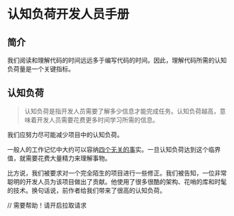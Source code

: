 # 认知负荷开发人员手册

## 简介
我们阅读和理解代码的时间远远多于编写代码的时间。因此，理解代码所需的认知负荷量是一个关键指标。

## 认知负荷
> 认知负荷是指开发人员需要了解多少信息才能完成任务。认知负荷越高，意味着开发人员需要花费更多时间学习所需的信息。

我们应努力尽可能减少项目中的认知负荷。

一般人的工作记忆中大约可以容纳[四个无关的事](https://github.com/zakirullin/cognitive-load/issues/16)实。一旦认知负荷达到这个临界值，就需要花费大量精力来理解事物。

比方说，我们被要求对一个完全陌生的项目进行一些修正。我们被告知，一位非常聪明的开发人员为该项目做出了贡献。他使用了很多很酷的架构、花哨的库和时髦的技术。换句话说，前作者给我们带来了很高的认知负荷。

// 需要帮助！请开启拉取请求
